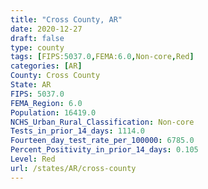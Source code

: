 ```yaml
---
title: "Cross County, AR"
date: 2020-12-27
draft: false
type: county
tags: [FIPS:5037.0,FEMA:6.0,Non-core,Red]
categories: [AR]
County: Cross County
State: AR
FIPS: 5037.0
FEMA_Region: 6.0
Population: 16419.0
NCHS_Urban_Rural_Classification: Non-core
Tests_in_prior_14_days: 1114.0
Fourteen_day_test_rate_per_100000: 6785.0
Percent_Positivity_in_prior_14_days: 0.105
Level: Red
url: /states/AR/cross-county
---
```



